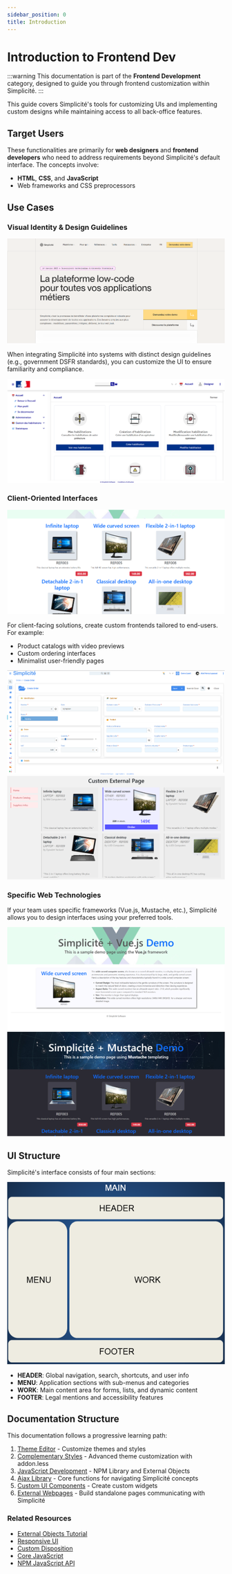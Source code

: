 ```yaml
---
sidebar_position: 0
title: Introduction
---
```


Introduction to Frontend Dev
============================

:::warning
This documentation is part of the **Frontend Development** category, designed to guide you through frontend customization within Simplicité.
:::

This guide covers Simplicité's tools for customizing UIs and implementing custom designs while maintaining access to all back-office features.

## Target Users

These functionalities are primarily for **web designers** and **frontend developers** who need to address requirements beyond Simplicité's default interface. The concepts involve:
- **HTML**, **CSS**, and **JavaScript**
- Web frameworks and CSS preprocessors

## Use Cases

### Visual Identity & Design Guidelines

![](img/introduction/identity-guidelines.png)

When integrating Simplicité into systems with distinct design guidelines (e.g., government DSFR standards), you can customize the UI to ensure familiarity and compliance.

![](img/introduction/dsfr-simplicite.png)

### Client-Oriented Interfaces

![](img/introduction/client-oriented-webpage.png)

For client-facing solutions, create custom frontends tailored to end-users. For example:
- Product catalogs with video previews
- Custom ordering interfaces
- Minimalist user-friendly pages

![](img/introduction/order-internal-page.png)
![](img/introduction/order-external-page.png)

### Specific Web Technologies

If your team uses specific frameworks (Vue.js, Mustache, etc.), Simplicité allows you to design interfaces using your preferred tools.

![](img/introduction/vue-webpage.png)
![](img/introduction/mustache-webpage.png)

## UI Structure

Simplicité's interface consists of four main sections:

![](img/introduction/disposition-schema.png)

- **HEADER**: Global navigation, search, shortcuts, and user info
- **MENU**: Application sections with sub-menus and categories
- **WORK**: Main content area for forms, lists, and dynamic content
- **FOOTER**: Legal mentions and accessibility features

## Documentation Structure

This documentation follows a progressive learning path:

1. [Theme Editor](/docs/front/theme) - Customize themes and styles
2. [Complementary Styles](/docs/front/styles) - Advanced theme customization with addon.less
3. [JavaScript Development](/docs/front/javascript-dev) - NPM Library and External Objects
4. [Ajax Library](/docs/front/lib-ajax) - Core functions for navigating Simplicité concepts
5. [Custom UI Components](/docs/front/ui-component) - Create custom widgets
6. [External Webpages](/docs/front/web-page) - Build standalone pages communicating with Simplicité

### Related Resources

- [External Objects Tutorial](/tutorial/enhancing/external-object.md)
- [Responsive UI](/docs/ui/responsive)
- [Custom Disposition](/docs/core/disposition-code-examples)
- [Core JavaScript](/docs/core/javascript-code-examples)
- [NPM JavaScript API](https://simplicitesoftware.github.io/javascript-api/)